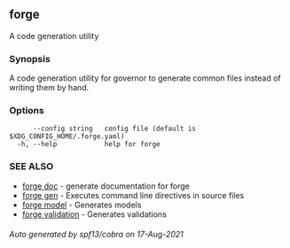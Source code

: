 ## forge

A code generation utility

### Synopsis

A code generation utility for governor to generate common files instead
of writing them by hand.

### Options

```
      --config string   config file (default is $XDG_CONFIG_HOME/.forge.yaml)
  -h, --help            help for forge
```

### SEE ALSO

* [forge doc](forge_doc.md)	 - generate documentation for forge
* [forge gen](forge_gen.md)	 - Executes command line directives in source files
* [forge model](forge_model.md)	 - Generates models
* [forge validation](forge_validation.md)	 - Generates validations

###### Auto generated by spf13/cobra on 17-Aug-2021
